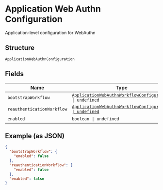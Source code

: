 
# Application Web Authn Configuration

Application-level configuration for WebAuthn

## Structure

`ApplicationWebAuthnConfiguration`

## Fields

| Name | Type | Tags | Description |
|  --- | --- | --- | --- |
| `bootstrapWorkflow` | [`ApplicationWebAuthnWorkflowConfiguration \| undefined`](../../doc/models/application-web-authn-workflow-configuration.md) | Optional | - |
| `reauthenticationWorkflow` | [`ApplicationWebAuthnWorkflowConfiguration \| undefined`](../../doc/models/application-web-authn-workflow-configuration.md) | Optional | - |
| `enabled` | `boolean \| undefined` | Optional | - |

## Example (as JSON)

```json
{
  "bootstrapWorkflow": {
    "enabled": false
  },
  "reauthenticationWorkflow": {
    "enabled": false
  },
  "enabled": false
}
```

